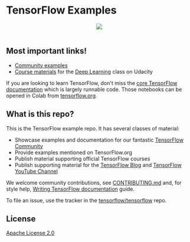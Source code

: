 # TensorFlow Examples

<div align="center">
  <img src="https://www.tensorflow.org/images/tf_logo_transp.png"><br><br>
</div>

<h2>Most important links!</h2>

* [Community examples](./community)
* [Course materials](./courses/udacity_deep_learning) for the [Deep Learning](https://www.udacity.com/course/deep-learning--ud730) class on Udacity

If you are looking to learn TensorFlow, don't miss the
[core TensorFlow documentation](http://github.com/tensorflow/docs)
which is largely runnable code.
Those notebooks can be opened in Colab from
[tensorflow.org](https://tensorflow.org).

<h2>What is this repo?</h2>

This is the TensorFlow example repo.  It has several classes of material:

* Showcase examples and documentation for our fantastic [TensorFlow Community](https://tensorflow.org/community)
* Provide examples mentioned on TensorFlow.org
* Publish material supporting official TensorFlow courses
* Publish supporting material for the [TensorFlow Blog](https://blog.tensorflow.org) and [TensorFlow YouTube Channel](https://youtube.com/tensorflow)

We welcome community contributions, see [CONTRIBUTING.md](CONTRIBUTING.md) and, for style help,
[Writing TensorFlow documentation](https://www.tensorflow.org/community/documentation)
guide.

To file an issue, use the tracker in the
[tensorflow/tensorflow](https://github.com/tensorflow/tensorflow/issues/new?template=20-documentation-issue.md) repo.

## License

[Apache License 2.0](LICENSE)

